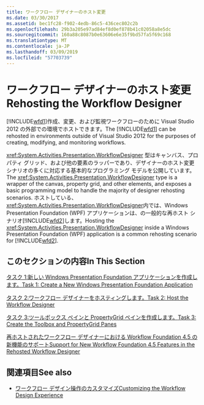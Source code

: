 ```yaml
---
title: ワークフロー デザイナーのホスト変更
ms.date: 03/30/2017
ms.assetid: bec1fc28-f902-4edb-86c5-436cec802c2b
ms.openlocfilehash: 29b3a205e97ad84ef8d0ef878b41c02058a8e5dc
ms.sourcegitcommit: 160a88c8087b0e63606e6e35f9bd57fa5f69c168
ms.translationtype: MT
ms.contentlocale: ja-JP
ms.lasthandoff: 03/09/2019
ms.locfileid: "57703739"
---
```

# <a name="rehosting-the-workflow-designer"></a><span data-ttu-id="4c848-102">ワークフロー デザイナーのホスト変更</span><span class="sxs-lookup"><span data-stu-id="4c848-102">Rehosting the Workflow Designer</span></span>
<span data-ttu-id="4c848-103">[!INCLUDE[wfd1](../../../includes/wfd1-md.md)]作成、変更、および監視ワークフローのために Visual Studio 2012 の外部での環境でホストできます。</span><span class="sxs-lookup"><span data-stu-id="4c848-103">The [!INCLUDE[wfd1](../../../includes/wfd1-md.md)] can be rehosted in environments outside of Visual Studio 2012 for the purposes of creating, modifying, and monitoring workflows.</span></span>

 <span data-ttu-id="4c848-104"><xref:System.Activities.Presentation.WorkflowDesigner> 型はキャンバス、プロパティ グリッド、および他の要素のラッパーであり、デザイナーのホスト変更シナリオの多くに対応する基本的なプログラミング モデルを公開しています。</span><span class="sxs-lookup"><span data-stu-id="4c848-104">The <xref:System.Activities.Presentation.WorkflowDesigner> type is a wrapper of the canvas, property grid, and other elements, and exposes a basic programming model to handle the majority of designer rehosting scenarios.</span></span> <span data-ttu-id="4c848-105">ホストしている、<xref:System.Activities.Presentation.WorkflowDesigner>内では、Windows Presentation Foundation (WPF) アプリケーションは、の一般的な再ホスト シナリオ[!INCLUDE[wfd2](../../../includes/wfd2-md.md)]します。</span><span class="sxs-lookup"><span data-stu-id="4c848-105">Hosting the <xref:System.Activities.Presentation.WorkflowDesigner> inside a Windows Presentation Foundation (WPF) application is a common rehosting scenario for [!INCLUDE[wfd2](../../../includes/wfd2-md.md)].</span></span>

## <a name="in-this-section"></a><span data-ttu-id="4c848-106">このセクションの内容</span><span class="sxs-lookup"><span data-stu-id="4c848-106">In This Section</span></span>
 [<span data-ttu-id="4c848-107">タスク 1:新しい Windows Presentation Foundation アプリケーションを作成します。</span><span class="sxs-lookup"><span data-stu-id="4c848-107">Task 1: Create a New Windows Presentation Foundation Application</span></span>](task-1-create-a-new-wpf-app.md)

 [<span data-ttu-id="4c848-108">タスク 2:ワークフロー デザイナーをホスティングします。</span><span class="sxs-lookup"><span data-stu-id="4c848-108">Task 2: Host the Workflow Designer</span></span>](task-2-host-the-workflow-designer.md)

 [<span data-ttu-id="4c848-109">タスク 3:ツールボックス ペインと PropertyGrid ペインを作成します。</span><span class="sxs-lookup"><span data-stu-id="4c848-109">Task 3: Create the Toolbox and PropertyGrid Panes</span></span>](task-3-create-the-toolbox-and-propertygrid-panes.md)

 [<span data-ttu-id="4c848-110">再ホストされたワークフロー デザイナーにおける Workflow Foundation 4.5 の新機能のサポート</span><span class="sxs-lookup"><span data-stu-id="4c848-110">Support for New Workflow Foundation 4.5 Features in the Rehosted Workflow Designer</span></span>](wf-features-in-the-rehosted-workflow-designer.md)

## <a name="see-also"></a><span data-ttu-id="4c848-111">関連項目</span><span class="sxs-lookup"><span data-stu-id="4c848-111">See also</span></span>
- [<span data-ttu-id="4c848-112">ワークフロー デザイン操作のカスタマイズ</span><span class="sxs-lookup"><span data-stu-id="4c848-112">Customizing the Workflow Design Experience</span></span>](customizing-the-workflow-design-experience.md)
